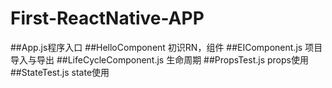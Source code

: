 # First-ReactNative-APP
##App.js程序入口
##HelloComponent 初识RN，组件
##EIComponent.js 项目导入与导出
##LifeCycleComponent.js 生命周期
##PropsTest.js props使用
##StateTest.js state使用


